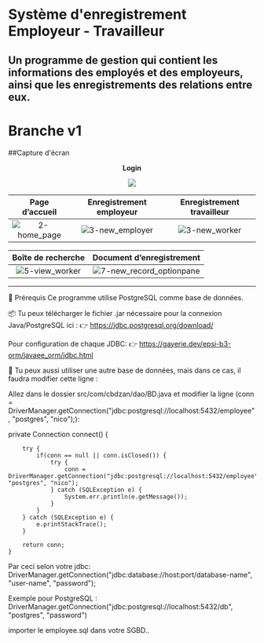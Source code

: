# Système d'enregistrement Employeur - Travailleur
Un programme de gestion qui contient les informations des employés et des employeurs, ainsi que les enregistrements des relations entre eux.
---

# Branche v1
##Capture d'écran
<p align="center"><strong>Login</strong></p>
<p align="center"><img src="https://user-images.githubusercontent.com/71611710/157845415-c8f293df-5e1a-4ac5-a066-1971ee3ab6ae.png"></p>

| **Page d’accueil**            | **Enregistrement employeur**|  **Enregistrement travailleur**
:------------------------:|:------------------------:|:-------------------------:
![2-home_page](https://user-images.githubusercontent.com/71611710/157845986-0b99502d-ec6a-411c-999c-d37859dcf47e.png) | ![3-new_employer](https://user-images.githubusercontent.com/71611710/157849241-2a4ea23f-f195-4152-ab57-b2da20a1ea87.png)  |  ![3-new_worker](https://user-images.githubusercontent.com/71611710/157849850-5c6cfda1-05cd-4164-8287-474496cd189e.png)

| **Boîte de recherche**  | **Document d’enregistrement**
:----------------:|:-------------------------:
![5-view_worker](https://user-images.githubusercontent.com/71611710/157850829-c03944a1-bd1b-41d6-875b-61f8d8ce4d62.png) | ![7-new_record_optionpane](https://user-images.githubusercontent.com/71611710/158039292-30c103d1-bdaa-4f3f-bd36-342815fd6efd.png)

---

🧰 Prérequis
Ce programme utilise PostgreSQL comme base de données.


📦 Tu peux télécharger le fichier .jar nécessaire pour la connexion Java/PostgreSQL ici :
👉 https://jdbc.postgresql.org/download/

Pour configuration de chaque JDBC:
👉 https://gayerie.dev/epsi-b3-orm/javaee_orm/jdbc.html

🔧 Tu peux aussi utiliser une autre base de données, mais dans ce cas, il faudra modifier cette ligne :

Allez dans le dossier src/com/cbdzan/dao/BD.java et modifier la ligne (conn = DriverManager.getConnection("jdbc:postgresql://localhost:5432/employee", "postgres", "nico");):

private Connection connect() {
		
		try {
			if(conn == null || conn.isClosed()) {
				try {
					conn = DriverManager.getConnection("jdbc:postgresql://localhost:5432/employee", "postgres", "nico");
				} catch (SQLException e) {
					System.err.println(e.getMessage());
				}
			}
		} catch (SQLException e) {
			e.printStackTrace();
		}
		
		return conn;
	}


Par ceci selon votre jdbc:
DriverManager.getConnection("jdbc:database://host:port/database-name", "user-name", "password");

Exemple pour PostgreSQL :
DriverManager.getConnection("jdbc:postgresql://localhost:5432/db", "postgres", "password")

importer le employee.sql dans votre SGBD..

